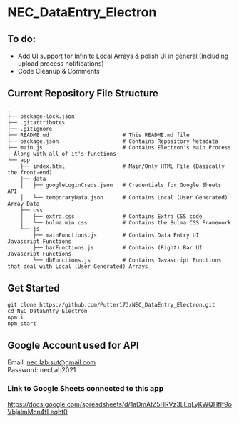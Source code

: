 # NEC_DataEntry_Electron

## To do:
* Add UI support for Infinite Local Arrays & polish UI in general (Including upload process notifications)
* Code Cleanup & Comments

## Current Repository File Structure

    .
    ├── package-lock.json
    ├── .gitattributes
    ├── .gitignore
    ├── README.md                       # This README.md file
    ├── package.json                    # Contains Repository Metadata
    ├── main.js                         # Contains Electron's Main Process - Along with all of it's functions
    └── app
        ├── index.html                  # Main/Only HTML File (Basically the front-end)
        ├── data
        │   ├── googleLoginCreds.json   # Credentials for Google Sheets API
        │   └── temporaryData.json      # Contains Local (User Generated) Array Data
        ├── css
        │   ├── extra.css               # Contains Extra CSS code
        │   └── bulma.min.css           # Contains the Bulma CSS Framework
        └── js
            ├── mainFunctions.js        # Contains Data Entry UI Javascript Functions
            ├── barFunctions.js         # Contains (Right) Bar UI Javascript Functions
            └── dbFunctions.js          # Contains Javascript Functions that deal with Local (User Generated) Arrays
            
## Get Started
    git clone https://github.com/Putter173/NEC_DataEntry_Electron.git
    cd NEC_DataEntry_Electron
    npm i
    npm start
   
## Google Account used for API
Email: nec.lab.sut@gmail.com <br />
Password: necLab2021

### Link to Google Sheets connected to this app
https://docs.google.com/spreadsheets/d/1aDmAtZ5HRVz3LEqLyKWQHfIf9oVbjalmMcn4fLeqht0
